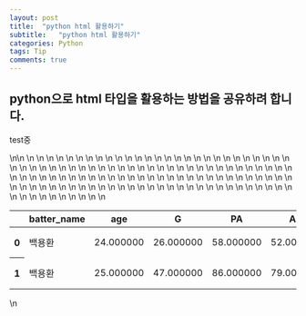 ```yaml
---
layout: post
title:  "python html 활용하기"
subtitle:   "python html 활용하기"
categories: Python
tags: Tip
comments: true
---
```


## python으로 html 타입을 활용하는 방법을 공유하려 합니다.

test중

<style type="text/css">\n#T_239f6_   {\n  margin: 0;\n  font-family: "Helvetica", "Arial", sans-serif;\n  border-collapse: collapse;\n  border: none;\n}\n#T_239f6_ tbody tr:nth-child(even) {\n  background-color: #fff;\n}\n#T_239f6_ tbody tr:nth-child(odd) {\n  background-color: #eee;\n}\n#T_239f6_ td {\n  padding: .5em;\n}\n#T_239f6_ th {\n  font-size: 100%;\n  text-align: center;\n}\n</style>\n<table id="T_239f6_">\n  <thead>\n    <tr>\n      <th class="blank level0" >&nbsp;</th>\n      <th class="col_heading level0 col0" >batter_name</th>\n      <th class="col_heading level0 col1" >age</th>\n      <th class="col_heading level0 col2" >G</th>\n      <th class="col_heading level0 col3" >PA</th>\n      <th class="col_heading level0 col4" >AB</th>\n      <th class="col_heading level0 col5" >R</th>\n      <th class="col_heading level0 col6" >H</th>\n      <th class="col_heading level0 col7" >2B</th>\n      <th class="col_heading level0 col8" >3B</th>\n      <th class="col_heading level0 col9" >HR</th>\n      <th class="col_heading level0 col10" >TB</th>\n      <th class="col_heading level0 col11" >RBI</th>\n      <th class="col_heading level0 col12" >SB</th>\n      <th class="col_heading level0 col13" >CS</th>\n      <th class="col_heading level0 col14" >BB</th>\n      <th class="col_heading level0 col15" >HBP</th>\n      <th class="col_heading level0 col16" >GB</th>\n      <th class="col_heading level0 col17" >SO</th>\n      <th class="col_heading level0 col18" >GDP</th>\n      <th class="col_heading level0 col19" >BU</th>\n      <th class="col_heading level0 col20" >fly</th>\n      <th class="col_heading level0 col21" >year</th>\n      <th class="col_heading level0 col22" >salary</th>\n      <th class="col_heading level0 col23" >war</th>\n      <th class="col_heading level0 col24" >year_born</th>\n      <th class="col_heading level0 col25" >hand2</th>\n      <th class="col_heading level0 col26" >cp</th>\n      <th class="col_heading level0 col27" >tp</th>\n      <th class="col_heading level0 col28" >1B</th>\n      <th class="col_heading level0 col29" >FBP</th>\n      <th class="col_heading level0 col30" >avg</th>\n      <th class="col_heading level0 col31" >OBP</th>\n      <th class="col_heading level0 col32" >SLG</th>\n      <th class="col_heading level0 col33" >OPS</th>\n      <th class="col_heading level0 col34" >p_year</th>\n      <th class="col_heading level0 col35" >YAB</th>\n      <th class="col_heading level0 col36" >YOPS</th>\n    </tr>\n  </thead>\n  <tbody>\n    <tr>\n      <th id="T_239f6_level0_row0" class="row_heading level0 row0" >0</th>\n      <td id="T_239f6_row0_col0" class="data row0 col0" >백용환</td>\n      <td id="T_239f6_row0_col1" class="data row0 col1" >24.000000</td>\n      <td id="T_239f6_row0_col2" class="data row0 col2" >26.000000</td>\n      <td id="T_239f6_row0_col3" class="data row0 col3" >58.000000</td>\n      <td id="T_239f6_row0_col4" class="data row0 col4" >52.000000</td>\n      <td id="T_239f6_row0_col5" class="data row0 col5" >4.000000</td>\n      <td id="T_239f6_row0_col6" class="data row0 col6" >9.000000</td>\n      <td id="T_239f6_row0_col7" class="data row0 col7" >4.000000</td>\n      <td id="T_239f6_row0_col8" class="data row0 col8" >0.000000</td>\n      <td id="T_239f6_row0_col9" class="data row0 col9" >0.000000</td>\n      <td id="T_239f6_row0_col10" class="data row0 col10" >13.000000</td>\n      <td id="T_239f6_row0_col11" class="data row0 col11" >3.000000</td>\n      <td id="T_239f6_row0_col12" class="data row0 col12" >0.000000</td>\n      <td id="T_239f6_row0_col13" class="data row0 col13" >0.000000</td>\n      <td id="T_239f6_row0_col14" class="data row0 col14" >6.000000</td>\n      <td id="T_239f6_row0_col15" class="data row0 col15" >0.000000</td>\n      <td id="T_239f6_row0_col16" class="data row0 col16" >0.000000</td>\n      <td id="T_239f6_row0_col17" class="data row0 col17" >16.000000</td>\n      <td id="T_239f6_row0_col18" class="data row0 col18" >3.000000</td>\n      <td id="T_239f6_row0_col19" class="data row0 col19" >0.000000</td>\n      <td id="T_239f6_row0_col20" class="data row0 col20" >0.000000</td>\n      <td id="T_239f6_row0_col21" class="data row0 col21" >2013</td>\n      <td id="T_239f6_row0_col22" class="data row0 col22" >2500</td>\n      <td id="T_239f6_row0_col23" class="data row0 col23" >-0.055000</td>\n      <td id="T_239f6_row0_col24" class="data row0 col24" >1989-03-20</td>\n      <td id="T_239f6_row0_col25" class="data row0 col25" >우투우타</td>\n      <td id="T_239f6_row0_col26" class="data row0 col26" >포수</td>\n      <td id="T_239f6_row0_col27" class="data row0 col27" >포수</td>\n      <td id="T_239f6_row0_col28" class="data row0 col28" >5.000000</td>\n      <td id="T_239f6_row0_col29" class="data row0 col29" >6.000000</td>\n      <td id="T_239f6_row0_col30" class="data row0 col30" >0.173000</td>\n      <td id="T_239f6_row0_col31" class="data row0 col31" >0.259000</td>\n      <td id="T_239f6_row0_col32" class="data row0 col32" >0.250000</td>\n      <td id="T_239f6_row0_col33" class="data row0 col33" >0.509000</td>\n      <td id="T_239f6_row0_col34" class="data row0 col34" >2014</td>\n      <td id="T_239f6_row0_col35" class="data row0 col35" >79.000000</td>\n      <td id="T_239f6_row0_col36" class="data row0 col36" >0.580000</td>\n    </tr>\n    <tr>\n      <th id="T_239f6_level0_row1" class="row_heading level0 row1" >1</th>\n      <td id="T_239f6_row1_col0" class="data row1 col0" >백용환</td>\n      <td id="T_239f6_row1_col1" class="data row1 col1" >25.000000</td>\n      <td id="T_239f6_row1_col2" class="data row1 col2" >47.000000</td>\n      <td id="T_239f6_row1_col3" class="data row1 col3" >86.000000</td>\n      <td id="T_239f6_row1_col4" class="data row1 col4" >79.000000</td>\n      <td id="T_239f6_row1_col5" class="data row1 col5" >8.000000</td>\n      <td id="T_239f6_row1_col6" class="data row1 col6" >14.000000</td>\n      <td id="T_239f6_row1_col7" class="data row1 col7" >2.000000</td>\n      <td id="T_239f6_row1_col8" class="data row1 col8" >0.000000</td>\n      <td id="T_239f6_row1_col9" class="data row1 col9" >4.000000</td>\n      <td id="T_239f6_row1_col10" class="data row1 col10" >28.000000</td>\n      <td id="T_239f6_row1_col11" class="data row1 col11" >10.000000</td>\n      <td id="T_239f6_row1_col12" class="data row1 col12" >0.000000</td>\n      <td id="T_239f6_row1_col13" class="data row1 col13" >0.000000</td>\n      <td id="T_239f6_row1_col14" class="data row1 col14" >5.000000</td>\n      <td id="T_239f6_row1_col15" class="data row1 col15" >0.000000</td>\n      <td id="T_239f6_row1_col16" class="data row1 col16" >0.000000</td>\n      <td id="T_239f6_row1_col17" class="data row1 col17" >28.000000</td>\n      <td id="T_239f6_row1_col18" class="data row1 col18" >1.000000</td>\n      <td id="T_239f6_row1_col19" class="data row1 col19" >2.000000</td>\n      <td id="T_239f6_row1_col20" class="data row1 col20" >0.000000</td>\n      <td id="T_239f6_row1_col21" class="data row1 col21" >2014</td>\n      <td id="T_239f6_row1_col22" class="data row1 col22" >2900</td>\n      <td id="T_239f6_row1_col23" class="data row1 col23" >-0.441000</td>\n      <td id="T_239f6_row1_col24" class="data row1 col24" >1989-03-20</td>\n      <td id="T_239f6_row1_col25" class="data row1 col25" >우투우타</td>\n      <td id="T_239f6_row1_col26" class="data row1 col26" >포수</td>\n      <td id="T_239f6_row1_col27" class="data row1 col27" >포수</td>\n      <td id="T_239f6_row1_col28" class="data row1 col28" >8.000000</td>\n      <td id="T_239f6_row1_col29" class="data row1 col29" >5.000000</td>\n      <td id="T_239f6_row1_col30" class="data row1 col30" >0.177000</td>\n      <td id="T_239f6_row1_col31" class="data row1 col31" >0.226000</td>\n      <td id="T_239f6_row1_col32" class="data row1 col32" >0.354000</td>\n      <td id="T_239f6_row1_col33" class="data row1 col33" >0.580000</td>\n      <td id="T_239f6_row1_col34" class="data row1 col34" >2015</td>\n      <td id="T_239f6_row1_col35" class="data row1 col35" >154.000000</td>\n      <td id="T_239f6_row1_col36" class="data row1 col36" >0.784000</td>\n    </tr>\n  </tbody>\n</table>\n